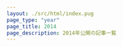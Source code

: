 ```yaml
---
layout: ./src/html/index.pug
page_type: "year"
page_title: 2014
page_description: 2014年公開の記事一覧
---
```

